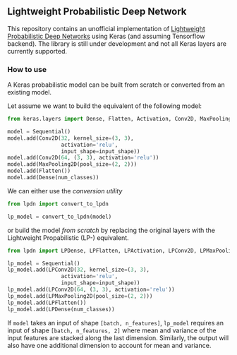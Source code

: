 ## Lightweight Probabilistic Deep Network
This repository contains an unofficial implementation of [Lightweight Probabilistic Deep Networks](https://arxiv.org/abs/1805.11327) using Keras (and assuming Tensorflow backend). The library is still under development and not all Keras layers are currently supported.

### How to use
A Keras probabilistic model can be built from scratch or converted from an existing model.

Let assume we want to build the equivalent of the following model:
```py
from keras.layers import Dense, Flatten, Activation, Conv2D, MaxPooling2D

model = Sequential()
model.add(Conv2D(32, kernel_size=(3, 3),
                 activation='relu',
                 input_shape=input_shape))
model.add(Conv2D(64, (3, 3), activation='relu'))
model.add(MaxPooling2D(pool_size=(2, 2)))
model.add(Flatten())
model.add(Dense(num_classes))
```

We can either use the *conversion utility*
```py
from lpdn import convert_to_lpdn

lp_model = convert_to_lpdn(model)
```

or build the model *from scratch* by replacing the original layers with the Lightweight Propabilistic (LP-) equivalent.

```py
from lpdn import LPDense, LPFlatten, LPActivation, LPConv2D, LPMaxPooling2D

lp_model = Sequential()
lp_model.add(LPConv2D(32, kernel_size=(3, 3),
                 activation='relu',
                 input_shape=input_shape))
lp_model.add(LPConv2D(64, (3, 3), activation='relu'))
lp_model.add(LPMaxPooling2D(pool_size=(2, 2)))
lp_model.add(LPFlatten())
lp_model.add(LPDense(num_classes))
```
If `model` takes an input of shape `[batch, n_features]`, `lp_model` requires an input of shape `[batch, n_features, 2]` where mean and variance of the input features are stacked along the last dimension. Similarly, the output will also have one additional dimension to account for mean and variance.


